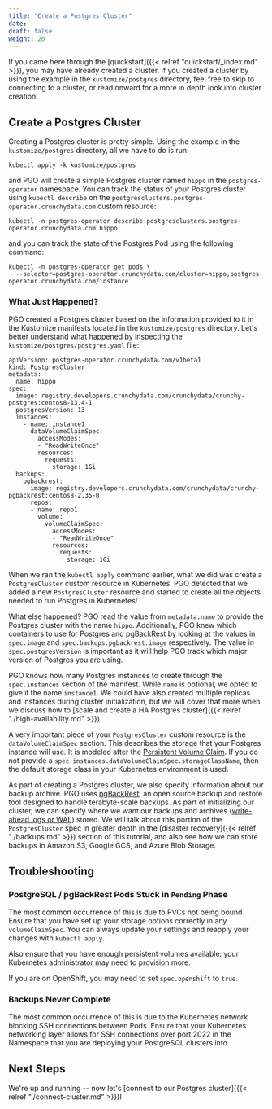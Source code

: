 ```yaml
---
title: "Create a Postgres Cluster"
date:
draft: false
weight: 20
---
```


If you came here through the [quickstart]({{< relref "quickstart/_index.md" >}}), you may have already created a cluster. If you created a cluster by using the example in the `kustomize/postgres` directory, feel free to skip to connecting to a cluster, or read onward for a more in depth look into cluster creation!

## Create a Postgres Cluster

Creating a Postgres cluster is pretty simple. Using the example in the `kustomize/postgres` directory, all we have to do is run:

```
kubectl apply -k kustomize/postgres
```

and PGO will create a simple Postgres cluster named `hippo` in the `postgres-operator` namespace. You can track the status of your Postgres cluster using `kubectl describe` on the `postgresclusters.postgres-operator.crunchydata.com` custom resource:

```
kubectl -n postgres-operator describe postgresclusters.postgres-operator.crunchydata.com hippo
```

and you can track the state of the Postgres Pod using the following command:

```
kubectl -n postgres-operator get pods \
  --selector=postgres-operator.crunchydata.com/cluster=hippo,postgres-operator.crunchydata.com/instance
```

### What Just Happened?

PGO created a Postgres cluster based on the information provided to it in the Kustomize manifests located in the `kustomize/postgres` directory. Let's better understand what happened by inspecting the `kustomize/postgres/postgres.yaml` file:

```
apiVersion: postgres-operator.crunchydata.com/v1beta1
kind: PostgresCluster
metadata:
  name: hippo
spec:
  image: registry.developers.crunchydata.com/crunchydata/crunchy-postgres:centos8-13.4-1
  postgresVersion: 13
  instances:
    - name: instance1
      dataVolumeClaimSpec:
        accessModes:
        - "ReadWriteOnce"
        resources:
          requests:
            storage: 1Gi
  backups:
    pgbackrest:
      image: registry.developers.crunchydata.com/crunchydata/crunchy-pgbackrest:centos8-2.35-0
      repos:
      - name: repo1
        volume:
          volumeClaimSpec:
            accessModes:
            - "ReadWriteOnce"
            resources:
              requests:
                storage: 1Gi
```

When we ran the `kubectl apply` command earlier, what we did was create a `PostgresCluster` custom resource in Kubernetes. PGO detected that we added a new `PostgresCluster` resource and started to create all the objects needed to run Postgres in Kubernetes!

What else happened? PGO read the value from `metadata.name` to provide the Postgres cluster with the name `hippo`. Additionally, PGO knew which containers to use for Postgres and pgBackRest by looking at the values in `spec.image` and `spec.backups.pgbackrest.image` respectively. The value in `spec.postgresVersion` is important as it will help PGO track which major version of Postgres you are using.

PGO knows how many Postgres instances to create through the `spec.instances` section of the manifest. While `name` is optional, we opted to give it the name `instance1`. We could have also created multiple replicas and instances during cluster initialization, but we will cover that more when we discuss how to [scale and create a HA Postgres cluster]({{< relref "./high-availability.md" >}}).

A very important piece of your `PostgresCluster` custom resource is the `dataVolumeClaimSpec` section. This describes the storage that your Postgres instance will use. It is modeled after the [Persistent Volume Claim](https://kubernetes.io/docs/concepts/storage/persistent-volumes/). If you do not provide a `spec.instances.dataVolumeClaimSpec.storageClassName`, then the default storage class in your Kubernetes environment is used.

As part of creating a Postgres cluster, we also specify information about our backup archive. PGO uses [pgBackRest](https://pgbackrest.org/), an open source backup and restore tool designed to handle terabyte-scale backups. As part of initializing our cluster, we can specify where we want our backups and archives ([write-ahead logs or WAL](https://www.postgresql.org/docs/current/wal-intro.html)) stored. We will talk about this portion of the `PostgresCluster` spec in greater depth in the [disaster recovery]({{< relref "./backups.md" >}}) section of this tutorial, and also see how we can store backups in Amazon S3, Google GCS, and Azure Blob Storage.

## Troubleshooting

### PostgreSQL / pgBackRest Pods Stuck in `Pending` Phase

The most common occurrence of this is due to PVCs not being bound. Ensure that you have set up your storage options correctly in any `volumeClaimSpec`. You can always update your settings and reapply your changes with `kubectl apply`.

Also ensure that you have enough persistent volumes available: your Kubernetes administrator may need to provision more.

If you are on OpenShift, you may need to set `spec.openshift` to `true`.

### Backups Never Complete

The most common occurrence of this is due to the Kubernetes network blocking SSH connections between Pods. Ensure that your Kubernetes networking layer allows for SSH connections over port 2022 in the Namespace that you are deploying your PostgreSQL clusters into.

## Next Steps

We're up and running -- now let's [connect to our Postgres cluster]({{< relref "./connect-cluster.md" >}})!
